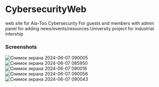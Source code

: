 # CybersecurityWeb
web site for Ala-Too Cybersecurity
For guests and members with admin panel for adding news/events/resources 
University project for industrial intership
### Screenshots
![Снимок экрана 2024-06-07 090005](https://github.com/eldiiar0/CybersecurityWeb/assets/115143883/d439e63f-5286-412c-9b9d-2bc57b896608)
![Снимок экрана 2024-06-07 085950](https://github.com/eldiiar0/CybersecurityWeb/assets/115143883/9db5159f-dfb4-4aaa-bcd1-5ea569a1f0fa)
![Снимок экрана 2024-06-07 090016](https://github.com/eldiiar0/CybersecurityWeb/assets/115143883/0e3acad3-04e5-4a8e-950c-32d8b15cee32)
![Снимок экрана 2024-06-07 090056](https://github.com/eldiiar0/CybersecurityWeb/assets/115143883/cf627d92-d84a-498d-97c5-984cdfff7e69)
![Снимок экрана 2024-06-07 090043](https://github.com/eldiiar0/CybersecurityWeb/assets/115143883/139f34e8-6d93-4a84-a26b-e015b5250d7b)
